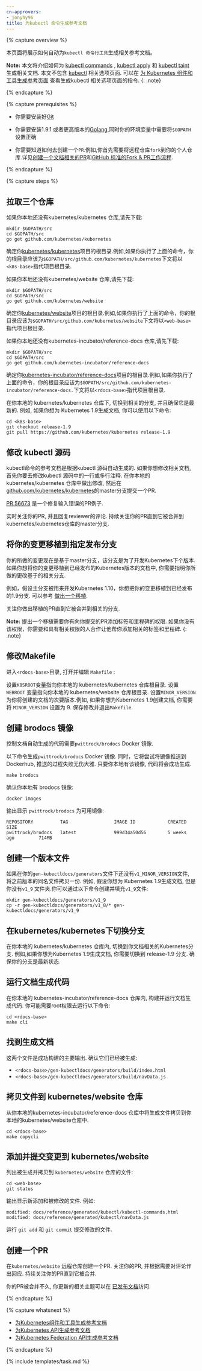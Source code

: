 ```yaml
---
cn-approvers:
- jonyhy96
title: 为kubectl 命令生成参考文档
---
```


<!--
---
title: Generating Reference Documentation for kubectl Commands
--- 
-->

{% capture overview %}

<!-- This page shows how to automatically generate reference pages for the
commands provided by the `kubectl` tool. -->

本页面将展示如何自动为`kubectl 命令行工具`生成相关参考文档。


<!-- **Note:**
This topic shows how to generate reference documentation for
[kubectl commands](/docs/reference/generated/kubectl/kubectl-commands)
like
[kubectl apply](/docs/reference/generated/kubectl/kubectl-commands#apply) and
[kubectl taint](/docs/reference/generated/kubectl/kubectl-commands#taint).
This topic does not show how to generate the
[kubectl](/docs/reference/generated/kubectl/kubectl/)
options reference page. For instructions on how to generate the kubectl options
reference page, see
[Generating Reference Pages for Kubernetes Components and Tools](/docs/home/contribute/generated-reference/kubernetes-components/).
{: .note} -->

**Note:**
本文将介绍如何为
[kubectl commands](/docs/reference/generated/kubectl/kubectl-commands)
,
[kubectl apply](/docs/reference/generated/kubectl/kubectl-commands#apply) 和
[kubectl taint](/docs/reference/generated/kubectl/kubectl-commands#taint) 生成相关文档.
本文不包含
[kubectl](/docs/reference/generated/kubectl/kubectl/)
相关选项页面. 可以在
[为 Kubernetes 组件和工具生成参考页面](/docs/home/contribute/generated-reference/kubernetes-components/)
查看生成kubectl 相关选项页面的指令.
{: .note}

{% endcapture %}


{% capture prerequisites %}

<!-- * You need to have
[Git](https://git-scm.com/book/en/v2/Getting-Started-Installing-Git)
installed.

* You need to have
[Golang](https://golang.org/doc/install) version 1.9.1 or later installed,
and your `$GOPATH` environment variable must be set.

* You need to have
[Docker](https://docs.docker.com/engine/installation/) installed.

* You need to know how to create a pull request to a GitHub repository.
Typically, this involves creating a fork of the repository. For more
information, see
[Creating a Documentation Pull Request](/docs/home/contribute/create-pull-request/) and
[GitHub Standard Fork & Pull Request Workflow](https://gist.github.com/Chaser324/ce0505fbed06b947d962). -->

* 你需要安装好[Git](https://git-scm.com/book/en/v2/Getting-Started-Installing-Git)

* 你需要安装1.9.1 或者更高版本的[Golang](https://golang.org/doc/install),同时你的环境变量中需要将`$GOPATH`设置正确

* 你需要知道如何去创建一个`PR`.例如,你首先需要将远程仓库`fork`到你的个人仓库.详见[创建一个文档相关的PR](/docs/home/contribute/create-pull-request/)和[GitHub 标准的Fork & PR工作流程](https://gist.github.com/Chaser324/ce0505fbed06b947d962). 

{% endcapture %}


{% capture steps %}

<!-- ## Getting three repositories

If you don't already have the kubernetes/kubernetes repository, get it now:

```shell
mkdir $GOPATH/src
cd $GOPATH/src
go get github.com/kubernetes/kubernetes
```

Determine the base directory of your clone of the
[kubernetes/kubernetes](https://github.com/kubernetes/kubernetes) repository.
For example, if you followed the preceding step to get the repository, your
base directory is `$GOPATH/src/github.com/kubernetes/kubernetes.`
The remaining steps refer to your base directory as `<k8s-base>`.

If you don't already have the kubernetes/website repository, get it now:

```shell
mkdir $GOPATH/src
cd $GOPATH/src
go get github.com/kubernetes/website
```

Determine the base directory of your clone of the
[kubernetes/website](https://github.com/kubernetes/website) repository.
For example, if you followed the preceding step to get the repository, your
base directory is `$GOPATH/src/github.com/kubernetes/website.`
The remaining steps refer to your base directory as `<web-base>`.

If you don't already have the kubernetes-incubator/reference-docs repository, get it now:

```shell
mkdir $GOPATH/src
cd $GOPATH/src
go get github.com/kubernetes-incubator/reference-docs
```

Determine the base directory of your clone of the
[kubernetes-incubator/reference-docs](https://github.com/kubernetes-incubator/reference-docs) repository.
For example, if you followed the preceding step to get the repository, your
base directory is `$GOPATH/src/github.com/kubernetes-incubator/reference-docs.`
The remaining steps refer to your base directory as `<rdocs-base>`.

In your local kubernetes/kubernetes repository, check out the branch of interest,
and make sure it is up to date. For example, if you want to generate docs for
Kubernetes 1.9, you could use these commands:

```shell
cd <k8s-base>
git checkout release-1.9
git pull https://github.com/kubernetes/kubernetes release-1.9
``` -->

## 拉取三个仓库

如果你本地还没有kubernetes/kubernetes 仓库,请先下载:

```shell
mkdir $GOPATH/src
cd $GOPATH/src
go get github.com/kubernetes/kubernetes
```

确定你[kubernetes/kubernetes](https://github.com/kubernetes/kubernetes)项目的根目录.例如,如果你执行了上面的命令，你的根目录应该为`$GOPATH/src/github.com/kubernetes/kubernetes`下文将以`<k8s-base>`指代项目根目录.

如果你本地还没有kubernetes/website 仓库,请先下载:

```shell
mkdir $GOPATH/src
cd $GOPATH/src
go get github.com/kubernetes/website
```

确定你[kubernetes/website](https://github.com/kubernetes/website)项目的根目录.例如,如果你执行了上面的命令，你的根目录应该为`$GOPATH/src/github.com/kubernetes/website`下文将以`<web-base>`指代项目根目录.

如果你本地还没有kubernetes-incubator/reference-docs 仓库,请先下载:

```shell
mkdir $GOPATH/src
cd $GOPATH/src
go get github.com/kubernetes-incubator/reference-docs
```

确定你[kubernetes-incubator/reference-docs](https://github.com/kubernetes-incubator/reference-docs)项目的根目录.例如,如果你执行了上面的命令，你的根目录应该为`$GOPATH/src/github.com/kubernetes-incubator/reference-docs.`下文将以`<rdocs-base>`指代项目根目录.

在你本地的 kubernetes/kubernetes 仓库下, 切换到相关的分支,
并且确保它是最新的. 例如, 如果你想为
Kubernetes 1.9生成文档, 你可以使用以下命令:

```shell
cd <k8s-base>
git checkout release-1.9
git pull https://github.com/kubernetes/kubernetes release-1.9
```

<!-- ## Editing the kubectl source code

The reference documentation for the kubectl commands is automatically generated from
kubectl source code. If you want to change the reference documentation, the first step
is to change one or more comments in the kubectl source code. Make the change in your
local kubernetes/kubernetes repository, and then submit a pull request to the master branch of
[github.com/kubernetes/kubernetes](https://github.com/kubernetes/kubernetes).

[PR 56673](https://github.com/kubernetes/kubernetes/pull/56673/files)
is an example of a pull request that fixes a typo in the kubectl source code.

Monitor your pull request, and respond to reviewer comments. Continue to monitor your
pull request until it is merged into the master branch of the kubernetes/kubernetes repository. -->

## 修改 kubectl 源码

kubectl命令的参考文档是根据kubectl 源码自动生成的. 如果你想修改相关文档,首先你要去修改kubectl 源码中的一行或多行注释. 在你本地的
kubernetes/kubernetes 仓库中做出修改, 然后在
[github.com/kubernetes/kubernetes](https://github.com/kubernetes/kubernetes)的master分支提交一个PR.

[PR 56673](https://github.com/kubernetes/kubernetes/pull/56673/files)
是一个修复输入错误的PR例子.

实时关注你的PR, 并且回复reviewer的评论. 持续关注你的PR直到它被合并到kubernetes/kubernetes仓库的master分支.

<!-- ## Cherry picking your change into a release branch

Your change is now in the master branch, which is used for development of the next
Kubernetes release. If you want your change to appear in the docs for a Kubernetes
version that has already been released, you need to propose that your change be
cherry picked into the release branch.

For example, suppose the master branch is being used to develop Kubernetes 1.10,
and you want to backport your change to the release-1.9 branch. For instructions
on how to do this, see
[Propose a Cherry Pick](https://github.com/kubernetes/community/blob/master/contributors/devel/cherry-picks.md).

Monitor your cherry-pick pull request until it is merged into the release branch.

**Note:**
Proposing a cherry pick requires that you have permission to set a label and a
milestone in your pull request. If you don’t have those permissions, you will
need to work with someone who can set the label and milestone for you.
{: .note} -->

## 将你的变更移植到指定发布分支

你的所做的变更现在是基于master分支，该分支是为了开发Kubernetes下个版本. 如果你想将你的变更移植到已经发布的Kubernetes版本的文档中, 你需要指明你所做的更改基于的相关分支.

例如，假设主分支被用来开发Kubernetes 1.10，你想把你的变更移植到已经发布的1.9分支. 可以参考
[做出一个移植](https://github.com/kubernetes/community/blob/master/contributors/devel/cherry-picks.md).

关注你做出移植的PR直到它被合并到相关的分支.

**Note:**
提出一个移植需要你有向你提交的PR添加标签和里程碑的权限. 如果你没有该权限，你需要和具有相关权限的人合作让他帮你添加相关的标签和里程碑.
{: .note}

<!-- ## Editing Makefile

Go to `<rdocs-base>`, and open `Makefile` for editing:

Set `K8SROOT` to the base directory of your local kubernetes/kubernetes
repository. Set `WEBROOT` to the base directory of your local kubernetes/website repository.
Set `MINOR_VERSION` to the minor version of the docs you want to build. For example,
if you want to build docs for Kubernetes 1.9, set `MINOR_VERSION` to 9. Save and close `Makefile`. -->

## 修改Makefile

进入`<rdocs-base>`目录, 打开并编辑 `Makefile` :

设置`K8SROOT`变量指向你本地的 kubernetes/kubernetes 仓库根目录. 设置`WEBROOT` 变量指向你本地的 kubernetes/website 仓库根目录.
设置`MINOR_VERSION` 为你将创建的文档的次要版本.例如,
如果你想为Kubernetes 1.9创建文档, 你需要将 `MINOR_VERSION` 设置为 9. 保存修改并退出`Makefile`.

<!-- ## Building the brodocs image

The doc generation code requires the `pwittrock/brodocs` Docker image.

This command creates the `pwittrock/brodocs` Docker image. It also tries to push the image to
DockerHub, but it's OK if that step fails. As long as you have the image locally, the code generation
can succeed.


```shell
make brodocs
```

Verify that you have the brodocs image:

```shell
docker images
```

The output shows `pwittrock/brodocs` as one of the available images:

```shell
REPOSITORY          TAG                 IMAGE ID            CREATED             SIZE
pwittrock/brodocs   latest              999d34a50d56        5 weeks ago         714MB
``` -->

## 创建 brodocs 镜像

控制文档自动生成的代码需要`pwittrock/brodocs` Docker 镜像.

以下命令生成`pwittrock/brodocs` Docker 镜像. 同时，它将尝试将镜像推送到Dockerhub, 推送的过程失败无伤大雅. 只要你本地有该镜像, 代码将会成功生成.


```shell
make brodocs
```

确认你本地有 brodocs 镜像:

```shell
docker images
```

输出显示 `pwittrock/brodocs` 为可用镜像:

```shell
REPOSITORY          TAG                 IMAGE ID            CREATED             SIZE
pwittrock/brodocs   latest              999d34a50d56        5 weeks ago         714MB
```

<!-- ## Creating a version directory

In the `gen-kubectldocs/generators` directory, if you do not already
have a directory named `v1_MINOR_VERSION`, create one now by copying the directory
for the previous version. For example, suppose you want to generate docs for
Kubernetes 1.9, but you don't already have a `v1_9` directory. Then you could
create and populate a `v1_9` directory by running these commands:

```shell
mkdir gen-kubectldocs/generators/v1_9
cp -r gen-kubectldocs/generators/v1_8/* gen-kubectldocs/generators/v1_9
``` -->

## 创建一个版本文件

如果在你的`gen-kubectldocs/generators`文件下还没有`v1_MINOR_VERSION`文件, 将之前版本的同名文件拷贝一份. 例如, 假设你想为
Kubernetes 1.9生成文档, 但是你没有`v1_9` 文件夹.你可以通过以下命令创建并填充`v1_9`文件:

```shell
mkdir gen-kubectldocs/generators/v1_9
cp -r gen-kubectldocs/generators/v1_8/* gen-kubectldocs/generators/v1_9
```

<!-- ## Checking out a branch in kubernetes/kubernetes

In you local kubernetes/kubernetes repository, checkout the branch that has
the version of Kubernetes that you want to document. For example, if you want
to generate docs for Kubernetes 1.9, checkout the release-1.9 branch. Make sure
you local branch is up to date. -->

## 在kubernetes/kubernetes下切换分支

在你本地的 kubernetes/kubernetes 仓库内, 切换到你文档相关的Kubernetes分支. 例如,如果你想为Kubernetes 1.9生成文档, 你需要切换到 release-1.9 分支. 确保你的分支是最新状态.

<!-- ## Running the doc generation code

In you local kubernetes-incubator/reference-docs repository, build and run the
doc generation code. You might need to run the command as root:

```shell
cd <rdocs-base>
make cli
``` -->

## 运行文档生成代码

在你本地的 kubernetes-incubator/reference-docs 仓库内, 构建并运行文档生成代码. 你可能需要root权限去运行以下命令:

```shell
cd <rdocs-base>
make cli
```

<!-- ## Locate the generated files

These two files are the primary output of a successful build. Verify that they exist:

* `<rdocs-base>/gen-kubectldocs/generators/build/index.html`
* `<rdocs-base>/gen-kubectldocs/generators/build/navData.js` -->

## 找到生成文档

这两个文件是成功构建的主要输出. 确认它们已经被生成:

* `<rdocs-base>/gen-kubectldocs/generators/build/index.html`
* `<rdocs-base>/gen-kubectldocs/generators/build/navData.js`

<!-- ## Copying files to the kubernetes/website repository

Copy the generated files from your local kubernetes-incubator/reference-docs
repository to your local kubernetes/website repository.

```shell
cd <rdocs-base>
make copycli
``` -->

## 拷贝文件到 kubernetes/website 仓库

从你本地的kubernetes-incubator/reference-docs
仓库中将生成文件拷贝到你本地的kubernetes/website仓库中.

```shell
cd <rdocs-base>
make copycli
```

<!-- ## Adding and committing changes in kubernetes/website

List the files that were generated and copied to the `kubernetes/website`
repository:

```
cd <web-base>
git status
```

The output shows the new and modified files. For example, the output
might look like this:

```shell
modified: docs/reference/generated/kubectl/kubectl-commands.html
modified: docs/reference/generated/kubectl/navData.js
```

Run `git add` and `git commit` to commit the files. -->

## 添加并提交变更到 kubernetes/website

列出被生成并拷贝到 `kubernetes/website`
仓库的文件:

```
cd <web-base>
git status
```

输出显示新添加和被修改的文件. 例如:

```shell
modified: docs/reference/generated/kubectl/kubectl-commands.html
modified: docs/reference/generated/kubectl/navData.js
```

运行 `git add` 和 `git commit` 提交修改的文件.

<!-- ## Creating a pull request

Create a pull request to the `kubernetes/website` repository. Monitor your
pull request, and respond to review comments as needed. Continue to monitor
your pull request until it is merged.

A few minutes after your pull request is merged, your updated reference
topics will be visible in the
[published documentation](/docs/home). -->

## 创建一个PR

在`kubernetes/website` 远程仓库创建一个PR. 关注你的PR, 并根据需要对评论作出回应. 持续关注你的PR直到它被合并.

你的PR被合并不久, 你更新的相关主题可以在
[已发布文档](/docs/home)访问.

{% endcapture %}

{% capture whatsnext %}

* [为Kubernetes组件和工具生成参考文档](/docs/home/contribute/generated-reference/kubernetes-components/)
* [为Kubernetes API生成参考文档](/docs/home/contribute/generated-reference/kubernetes-api/)
* [为Kubernetes Federation API生成参考文档](/docs/home/contribute/generated-reference/federation-api/)

{% endcapture %}


{% include templates/task.md %}
